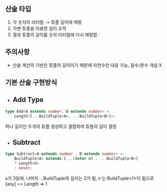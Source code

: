 ## 산술 타입

1. 각 숫자의 리터럴 -> 튜플 길이에 매핑
2. 가변 튜플을 이용한 길이 조작
3. 결과 튜플의 길이를 숫자 리터럴에 다시 매핑함.

## 주의사항

- 산술 계산의 기반은 튜플의 길이이기 때문에 자연수만 대응 가능, 음수/분수 개념 X

## 기본 산술 구현방식

- ## Add Type
```typescript
type Add<A extends number, B extends number> = 
    Length<[...BuildTuple<A>, ...BuildTuple<B>]>;
```
하나 길이인 두개의 튜플 생성하고 결합하여 튜플의 길이 결정

- ## Subtract
```typescript
type Subtract<A extends number , B extends number> = 
    BuildTuple<A> extends [...(infer U) , ...BuildTuple<B>]
    ? Length<U>
    : never;
```
`A`가 3일때, 나머지 ...BuildTuple의 길이는 2가 됨, `U` 는 BuildTuple<1>이 됨으로 [any] => Length<any> => 1